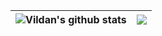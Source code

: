  
|  <img align="center" src="https://github-readme-stats-sigma-five.vercel.app/api?username=vildanbina&show_icons=true&include_all_commits=true&theme=buefy&hide_border=true" alt="Vildan's github stats" /> |  <img align="center" src="https://github-readme-stats-sigma-five.vercel.app/api/top-langs/?username=vildanbina&layout=compact&theme=buefy&hide_border=true" /> |
| ------------- | ------------- |
